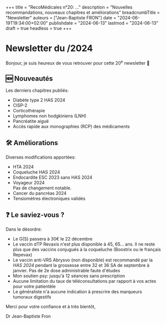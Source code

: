 +++
title = "RecoMédicales n°20:  ..."
description = "Nouvelles recommandations, nouveaux chapitres et améliorations"
breadcrumbTitle = "Newsletter"
auteurs = ["Jean-Baptiste FRON"]
date = "2024-06-19T19:34:00+02:00"
publishdate = "2024-06-13"
lastmod = "2024-06-13"
draft = true
headless = true
+++

# Newsletter du /2024

Bonjour, je suis heureux de vous retrouver pour cette 20<sup>e</sup> newsletter 📰

## 🆕 Nouveautés

Les derniers chapitres publiés:

- Diabète type 2 HAS 2024
- CISP-2
- Corticothérapie
- Lymphomes non hodgkiniens (LNH)
- Pancréatite aiguë
- Accès rapide aux monographies (RCP) des médicaments

## 🛠️ Améliorations

Diverses modifications apportées:

- HTA 2024
- Coqueluche HAS 2024
- Endocardite ESC 2023 sans HAS 2024
- Voyageur 2024  
  Pas de changement notable.
- Cancer du pancréas 2024
- Tensiomètres électroniques validés

## ❓ Le saviez-vous ?

Dans le désordre:

- Le G(S) passera à 30€ le 22 décembre
- Le vaccin dTP Revaxis n'est plus disponible à 45, 65... ans. Il ne reste plus que des vaccins conjugués à la coqueluche (Boostrix ou le français Repevax)
- Le vaccin anti-VRS Abrysvo (non disponible) est recommandé par la *HAS 2024* pendant la grossesse entre 32 et 36 SA de septembre à janvier. Pas de 2e dose administrable faute d'études
- Mon soutien psy: jusqu'à 12 séances sans prescription
- Aucune limitation du taux de téléconsultations par rapport à vos actes pour votre patientèle
- Le généraliste n'a aucune indication à prescrire des marqueurs tumoraux digestifs

Merci pour votre confiance et à très bientôt,

Dr Jean-Baptiste Fron
